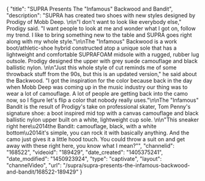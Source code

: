 {
    "title": "SUPRA Presents The \"Infamous\" Backwood and Bandit",
    "description": "SUPRA has created two shoes with new styles designed by Prodigy of Mobb Deep. \n\n\"I don't want to look like everybody else,\" Prodigy said. \"I want people to look at me and wonder what I got on, follow my trend. I like to bring something new to the table and SUPRA goes right along with my whole style.\"\n\nThe \"Infamous\" Backwood is a work boot\/athletic-shoe hybrid constructed atop a unique sole that has a lightweight and comfortable SUPRAFOAM midsole with a rugged, rubber lug outsole. Prodigy designed the upper with grey suede camouflage and black ballistic nylon. \n\n\"Just this whole style of cut reminds me of some throwback stuff from the 90s, but this is an updated version,\" he said about the Backwood. \"I got the inspiration for the color because back in the day when Mobb Deep was coming up in the music industry our thing was to wear a lot of camouflage. A lot of people are getting back into the camo now, so I figure let's flip a color that nobody really uses.\"\n\nThe \"Infamous\" Bandit is the result of Prodigy's take on professional skater, Tom Penny's signature shoe: a boot inspired mid top with a canvas camouflage and black ballistic nylon upper built on a white, lightweight cup sole. \n\n\"This sneaker right here\u2014the Bandit: camouflage, black, with a white bottom\u2014it's simple, you can rock it with basically anything. And the camo just gives it a little hood touch. You could throw a suit on and get away with these right here, you know what I mean?\"",
    "channelid": "168522",
    "videoid": "189429",
    "date_created": "1405375241",
    "date_modified": "1450923924",
    "type": "captivate",
    "layout": "channelVideo",
    "url": "\/supra\/supra-presents-the-infamous-backwood-and-bandit\/168522-189429"
}